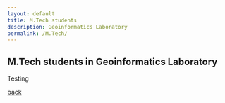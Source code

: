 ```yaml
---
layout: default
title: M.Tech students
description: Geoinformatics Laboratory
permalink: /M.Tech/
---
```

## M.Tech students in Geoinformatics Laboratory
Testing

[back](./)
